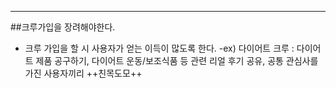 ****
##크루가입을 장려해야한다.

- 크루 가입을 할 시 사용자가 얻는 이득이 많도록 한다.
-ex) 다이어트 크루 : 다이어트 제품 공구하기, 다이어트 운동/보조식품 등 관련 리얼 후기 공유, 공통 관심사를 가진 사용자끼리 ++친목도모++
